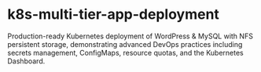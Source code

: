 # k8s-multi-tier-app-deployment
Production-ready Kubernetes deployment of WordPress &amp; MySQL with NFS persistent storage, demonstrating advanced DevOps practices including secrets management, ConfigMaps, resource quotas, and the Kubernetes Dashboard.
